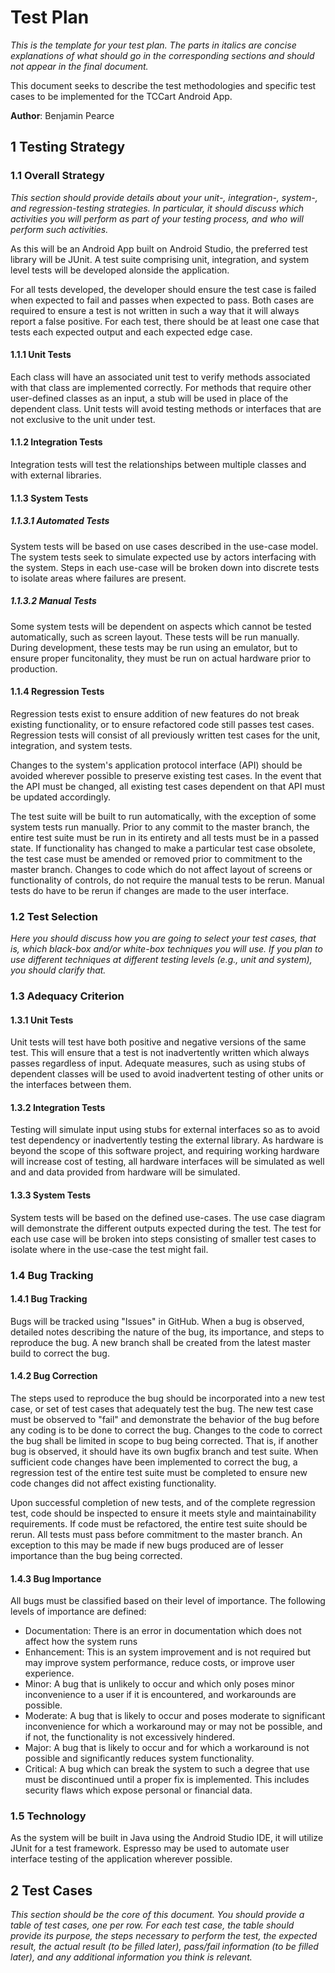# Test Plan

*This is the template for your test plan. The parts in italics are concise explanations of what should go in the corresponding sections and should not appear in the final document.*

This document seeks to describe the test methodologies and specific test cases to be implemented for the TCCart Android App.

**Author**: Benjamin Pearce

## 1 Testing Strategy

### 1.1 Overall Strategy

*This section should provide details about your unit-, integration-, system-, and regression-testing strategies. In particular, it should discuss which activities you will perform as part of your testing process, and who will perform such activities.*

As this will be an Android App built on Android Studio, the preferred test library will be JUnit.  A test suite comprising unit, integration, and system level tests will be developed alonside the application.  

For all tests developed, the developer should ensure the test case is failed when expected to fail and passes when expected to pass.  Both cases are required to ensure a test is not written in such a way that it will always report a false positive.  For each test, there should be at least one case that tests each expected output and each expected edge case.  

#### 1.1.1 Unit Tests

Each class will have an associated unit test to verify methods associated with that class are implemented correctly.  For methods that require other user-defined classes as an input, a stub will be used in place of the dependent class.  Unit tests will avoid testing methods or interfaces that are not exclusive to the unit under test.  

#### 1.1.2 Integration Tests

Integration tests will test the relationships between multiple classes and with external libraries.    

#### 1.1.3 System Tests

##### 1.1.3.1 Automated Tests

System tests will be based on use cases described in the use-case model.  The system tests seek to simulate expected use by actors interfacing with the system. Steps in each use-case will be broken down into discrete tests to isolate areas where failures are present.  

##### 1.1.3.2 Manual Tests

Some system tests will be dependent on aspects which cannot be tested automatically, such as screen layout.  These tests will be run manually. During development, these tests may be run using an emulator, but to ensure proper funcitonality, they must be run on actual hardware prior to production.  

#### 1.1.4 Regression Tests

Regression tests exist to ensure addition of new features do not break existing functionality, or to ensure refactored code still passes test cases.  Regression tests will consist of all previously written test cases for the unit, integration, and system tests. 

Changes to the system's application protocol interface (API) should be avoided wherever possible to preserve existing test cases.  In the event that the API must be changed, all existing test cases dependent on that API must be updated accordingly.

The test suite will be built to run automatically, with the exception of some system tests run manually.  Prior to any commit to the master branch, the entire test suite must be run in its entirety and all tests must be in a passed state.  If functionality has changed to make a particular test case obsolete, the test case must be amended or removed prior to commitment to the master branch.  Changes to code which do not affect layout of screens or functionality of controls, do not require the manual tests to be rerun.  Manual tests do have to be rerun if changes are made to the user interface.  

### 1.2 Test Selection

*Here you should discuss how you are going to select your test cases, that is, which black-box and/or white-box techniques you will use. If you plan to use different techniques at different testing levels (e.g., unit and system), you should clarify that.*

### 1.3 Adequacy Criterion

#### 1.3.1 Unit Tests

Unit tests will test have both positive and negative versions of the same test.  This will ensure that a test is not inadvertently written which always passes regardless of input.  Adequate measures, such as using stubs of dependent classes will be used to avoid inadvertent testing of other units or the interfaces between them.  

#### 1.3.2 Integration Tests

Testing will simulate input using stubs for external interfaces so as to avoid test dependency or inadvertently testing the external library. As hardware is beyond the scope of this software project, and requiring working hardware will increase cost of testing, all hardware interfaces will be simulated as well and and data provided from hardware will be simulated.

#### 1.3.3 System Tests

System tests will be based on the defined use-cases.  The use case diagram will demonstrate the different outputs expected during the test.  The test for each use case will be broken into steps consisting of smaller test cases to isolate where in the use-case the test might fail.  

### 1.4 Bug Tracking

#### 1.4.1 Bug Tracking

Bugs will be tracked using "Issues" in GitHub. When a bug is observed, detailed notes describing the nature of the bug, its importance, and steps to reproduce the bug.  A new branch shall be created from the latest master build to correct the bug. 

#### 1.4.2 Bug Correction

The steps used to reproduce the bug should be incorporated into a new test case, or set of test cases that adequately test the bug. The new test case must be observed to "fail" and demonstrate the behavior of the bug before any coding is to be done to correct the bug. Changes to the code to correct the bug shall be limited in scope to bug being corrected. That is, if another bug is observed, it should have its own bugfix branch and test suite.  When sufficient code changes have been implemented to correct the bug, a regression test of the entire test suite must be completed to ensure new code changes did not affect existing functionality.

Upon successful completion of new tests, and of the complete regression test, code should be inspected to ensure it meets style and maintainability requirements.  If code must be refactored, the entire test suite should be rerun.  All tests must pass before commitment to the master branch. An exception to this may be made if new bugs produced are of lesser importance than the bug being corrected.  

#### 1.4.3 Bug Importance

All bugs must be classified based on their level of importance.  The following levels of importance are defined:
- Documentation: There is an error in documentation which does not affect how the system runs
- Enhancement: This is an system improvement and is not required but may improve system performance, reduce costs, or improve user experience. 
- Minor: A bug that is unlikely to occur and which only poses minor inconvenience to a user if it is encountered, and workarounds are possible.
- Moderate: A bug that is likely to occur and poses moderate to significant inconvenience for which a workaround may or may not be possible, and if not, the functionality is not excessively hindered.  
- Major: A bug that is likely to occur and for which a workaround is not possible and significantly reduces system functionality.
- Critical: A bug which can break the system to such a degree that use must be discontinued until a proper fix is implemented.  This includes security flaws which expose personal or financial data.  

### 1.5 Technology

As the system will be built in Java using the Android Studio IDE, it will utilize JUnit for a test framework. Espresso may be used to automate user interface testing of the application wherever possible.  

## 2 Test Cases

*This section should be the core of this document. You should provide a table of test cases, one per row. For each test case, the table should provide its purpose, the steps necessary to perform the test, the expected result, the actual result (to be filled later), pass/fail information (to be filled later), and any additional information you think is relevant.*


